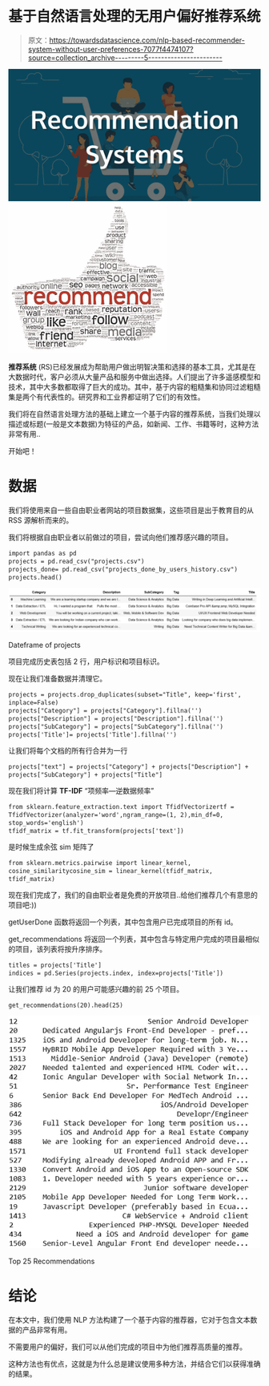 # 基于自然语言处理的无用户偏好推荐系统

> 原文：<https://towardsdatascience.com/nlp-based-recommender-system-without-user-preferences-7077f4474107?source=collection_archive---------5----------------------->

![](img/8779ace3353389033a19b44231724b11.png)![](img/3ae0466b83122b6aef9d2a21b8b3828b.png)

**推荐系统** (RS)已经发展成为帮助用户做出明智决策和选择的基本工具，尤其是在大数据时代，客户必须从大量产品和服务中做出选择。人们提出了许多遥感模型和技术，其中大多数都取得了巨大的成功。其中，基于内容的粗糙集和协同过滤粗糙集是两个有代表性的。研究界和工业界都证明了它们的有效性。

我们将在自然语言处理方法的基础上建立一个基于内容的推荐系统，当我们处理以描述或标题(一般是文本数据)为特征的产品，如新闻、工作、书籍等时，这种方法非常有用..

开始吧！

# 数据

我们将使用来自一些自由职业者网站的项目数据集，这些项目是出于教育目的从 RSS 源解析而来的。

我们将根据自由职业者以前做过的项目，尝试向他们推荐感兴趣的项目。

```
import pandas as pd
projects = pd.read_csv("projects.csv")
projects_done= pd.read_csv("projects_done_by_users_history.csv")
projects.head()
```

![](img/ee83cf3c04960ef0b92aac616f24b542.png)

Dateframe of projects

项目完成历史表包括 2 行，用户标识和项目标识。

现在让我们准备数据并清理它。

```
projects = projects.drop_duplicates(subset="Title", keep='first', inplace=False)
projects["Category"] = projects["Category"].fillna('')
projects["Description"] = projects["Description"].fillna('')
projects["SubCategory"] = projects["SubCategory"].fillna('')
projects['Title']= projects['Title'].fillna('')
```

让我们将每个文档的所有行合并为一行

```
projects["text"] = projects["Category"] + projects["Description"] + projects["SubCategory"] + projects["Title"]
```

现在我们将计算 **TF-IDF** “项频率—逆数据频率”

```
from sklearn.feature_extraction.text import TfidfVectorizertf = TfidfVectorizer(analyzer='word',ngram_range=(1, 2),min_df=0, stop_words='english')
tfidf_matrix = tf.fit_transform(projects['text'])
```

是时候生成余弦 sim 矩阵了

```
from sklearn.metrics.pairwise import linear_kernel, cosine_similaritycosine_sim = linear_kernel(tfidf_matrix, tfidf_matrix)
```

现在我们完成了，我们的自由职业者是免费的开放项目..给他们推荐几个有意思的项目吧:))

getUserDone 函数将返回一个列表，其中包含用户已完成项目的所有 id。

get_recommendations 将返回一个列表，其中包含与特定用户完成的项目最相似的项目，该列表将按升序排序。

```
titles = projects['Title']
indices = pd.Series(projects.index, index=projects['Title'])
```

让我们推荐 id 为 20 的用户可能感兴趣的前 25 个项目。

```
get_recommendations(20).head(25)
```

![](img/1eb7ee078f64f2940fa18aa555987540.png)

Top 25 Recommendations

# 结论

在本文中，我们使用 NLP 方法构建了一个基于内容的推荐器，它对于包含文本数据的产品非常有用。

不需要用户的偏好，我们可以从他们完成的项目中为他们推荐高质量的推荐。

这种方法也有优点，这就是为什么总是建议使用多种方法，并结合它们以获得准确的结果。